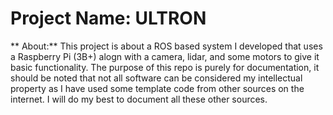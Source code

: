 # Project Name: ULTRON
** About:** This project is about a ROS based system I developed that uses a Raspberry Pi (3B+) alogn with a camera, lidar, and some motors to give it basic functionality. The purpose of this repo is purely for documentation, it should be noted that not all software can be considered my intellectual property as I have used some template code from other sources on the internet. I will do my best to document all these other sources.

